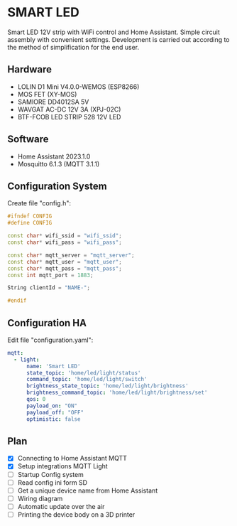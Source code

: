 # SMART LED
Smart LED 12V strip with WiFi control and Home Assistant. 
Simple circuit assembly with convenient settings.
Development is carried out according to the method of simplification for the end user.



## Hardware
 - LOLIN D1 Mini V4.0.0-WEMOS (ESP8266)
 - MOS FET (XY-MOS)
 - SAMIORE DD4012SA 5V
 - WAVGAT AC-DC 12V 3A (XPJ-02C)
 - BTF-FCOB LED STRIP 528 12V LED

## Software
 - Home Assistant 2023.1.0
 - Mosquitto 6.1.3 (MQTT 3.1.1)

## Configuration System
Create file "config.h":
```cpp
#ifndef CONFIG
#define CONFIG

const char* wifi_ssid = "wifi_ssid";
const char* wifi_pass = "wifi_pass";

const char* mqtt_server = "mqtt_server";
const char* mqtt_user = "mqtt_user";
const char* mqtt_pass = "mqtt_pass";
const int mqtt_port = 1883;

String clientId = "NAME-";

#endif
```

## Configuration HA
Edit file "configuration.yaml":
```yaml
mqtt:
  - light:
      name: 'Smart LED'
      state_topic: 'home/led/light/status'
      command_topic: 'home/led/light/switch'
      brightness_state_topic: 'home/led/light/brightness'
      brightness_command_topic: 'home/led/light/brightness/set'
      qos: 0
      payload_on: "ON"
      payload_off: "OFF"
      optimistic: false
```

## Plan
- [x] Connecting to Home Assistant MQTT
- [x] Setup integrations MQTT Light
- [ ] Startup Config system
- [ ] Read config ini form SD
- [ ] Get a unique device name from Home Assistant
- [ ] Wiring diagram
- [ ] Automatic update over the air 
- [ ] Printing the device body on a 3D printer
